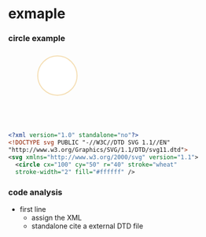 <link rel='stylesheet' href='style.css'>

<h1> exmaple </h1>

<h3> circle example </h3>

<?xml version="1.0" standalone="no"?>
<!DOCTYPE svg PUBLIC "-//W3C//DTD SVG 1.1//EN"
"http://www.w3.org/Graphics/SVG/1.1/DTD/svg11.dtd">
<svg xmlns="http://www.w3.org/2000/svg" version="1.1">
  <circle cx="100" cy="50" r="40" stroke="wheat"
  stroke-width="2" fill="#ffffff" />
</svg>

```xml
<?xml version="1.0" standalone="no"?>
<!DOCTYPE svg PUBLIC "-//W3C//DTD SVG 1.1//EN"
"http://www.w3.org/Graphics/SVG/1.1/DTD/svg11.dtd">
<svg xmlns="http://www.w3.org/2000/svg" version="1.1">
  <circle cx="100" cy="50" r="40" stroke="wheat"
  stroke-width="2" fill="#ffffff" />
```

<h3> code analysis </h3>

- first line
  - assign the <span class=name>XML</span>
  - <span class=command> standalone </span>cite a external DTD file 